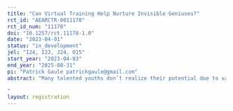 ```yaml
---
title: "Can Virtual Training Help Nurture Invisible Geniuses?"
rct_id: "AEARCTR-0011178"
rct_id_num: "11178"
doi: "10.1257/rct.11178-1.0"
date: "2023-04-01"
status: "in_development"
jel: "I24, I23, J24, O15"
start_year: "2023-04-03"
end_year: "2025-08-31"
pi: "Patrick Gaule patrickgaule@gmail.com"
abstract: "Many talented youths don’t realize their potential due to various barriers. This research project aims to find ways to identify and nurture talent in the context of mathematics, by running a randomized controlled trial combining virtual training (an intensive 4-month-long course delivered by a state-of-the-art education provider) with small cash grants as an incentive. We work with national mathematics organizations in a dozen developing countries to recruit top scorers in national intermediate mathematics competitions for the project. We then investigate whether the training enables individuals to further develop their talent. Meanwhile, the cash prizes provide incentives to engage with the training fully, and they also recognize and empower individuals. Our primary endpoint is learning as measured by the performance on a dedicated math test.
"
layout: registration
---
```


